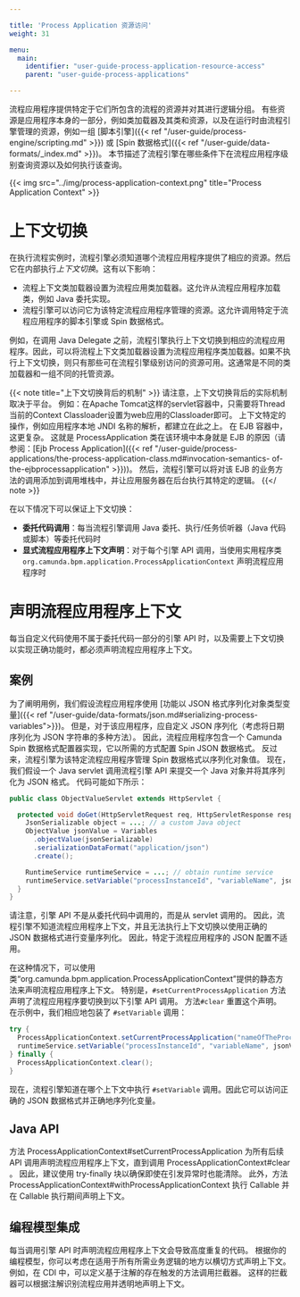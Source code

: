 ```yaml
---

title: 'Process Application 资源访问'
weight: 31

menu:
  main:
    identifier: "user-guide-process-application-resource-access"
    parent: "user-guide-process-applications"

---
```


流程应用程序提供特定于它们所包含的流程的资源并对其进行逻辑分组。 有些资源是应用程序本身的一部分，例如类加载器及其类和资源，以及在运行时由流程引擎管理的资源，例如一组 [脚本引擎]({{< ref "/user-guide/process-engine/scripting.md" >}}) 或 [Spin 数据格式]({{< ref "/user-guide/data-formats/_index.md" >}})。 本节描述了流程引擎在哪些条件下在流程应用程序级别查询资源以及如何执行该查询。

{{< img src="../img/process-application-context.png" title="Process Application Context" >}}


# 上下文切换

在执行流程实例时，流程引擎必须知道哪个流程应用程序提供了相应的资源。然后它在内部执行*上下文切换*。这有以下影响：

* 流程上下文类加载器设置为流程应用类加载器。这允许从流程应用程序加载类，例如 Java 委托实现。
* 流程引擎可以访问它为该特定流程应用程序管理的资源。这允许调用特定于流程应用程序的脚本引擎或 Spin 数据格式。

例如，在调用 Java Delegate 之前，流程引擎执行上下文切换到相应的流程应用程序。因此，可以将流程上下文类加载器设置为流程应用程序类加载器。如果不执行上下文切换，则只有那些可在流程引擎级别访问的资源可用。这通常是不同的类加载器和一组不同的托管资源。

{{< note title="上下文切换背后的机制" >}}
请注意，上下文切换背后的实际机制取决于平台。 例如：在Apache Tomcat这样的servlet容器中，只需要将Thread当前的Context Classloader设置为web应用的Classloader即可。 上下文特定的操作，例如应用程序本地 JNDI 名称的解析，都建立在此之上。 在 EJB 容器中，这更复杂。 这就是 ProcessApplication 类在该环境中本身就是 EJB 的原因（请参阅：[Ejb Process Application]({{< ref "/user-guide/process-applications/the-process-application-class.md#invocation-semantics- of-the-ejbprocessapplication" >}}))。 然后，流程引擎可以将对该 EJB 的业务方法的调用添加到调用堆栈中，并让应用服务器在后台执行其特定的逻辑。
{{</ note >}}

在以下情况下可以保证上下文切换：

* **委托代码调用**：每当流程引擎调用 Java 委托、执行/任务侦听器（Java 代码或脚本）等委托代码时
* **显式流程应用程序上下文声明**：对于每个引擎 API 调用，当使用实用程序类 `org.camunda.bpm.application.ProcessApplicationContext` 声明流程应用程序时

# 声明流程应用程序上下文

每当自定义代码使用不属于委托代码一部分的引擎 API 时，以及需要上下文切换以实现正确功能时，都必须声明流程应用程序上下文。

## 案例

为了阐明用例，我们假设流程应用程序使用 [功能以 JSON 格式序列化对象类型变量]({{< ref "/user-guide/data-formats/json.md#serializing-process-variables">}})。 但是，对于该应用程序，应自定义 JSON 序列化（考虑将日期序列化为 JSON 字符串的多种方法）。 因此，流程应用程序包含一个 Camunda Spin 数据格式配置器实现，它以所需的方式配置 Spin JSON 数据格式。 反过来，流程引擎为该特定流程应用程序管理 Spin 数据格式以序列化对象值。 现在，我们假设一个 Java servlet 调用流程引擎 API 来提交一个 Java 对象并将其序列化为 JSON 格式。 代码可能如下所示：

```java
public class ObjectValueServlet extends HttpServlet {

  protected void doGet(HttpServletRequest req, HttpServletResponse resp) {
    JsonSerializable object = ...; // a custom Java object
    ObjectValue jsonValue = Variables
      .objectValue(jsonSerializable)
      .serializationDataFormat("application/json")
      .create();

    RuntimeService runtimeService = ...; // obtain runtime service
    runtimeService.setVariable("processInstanceId", "variableName", jsonValue);
  }
}
```

请注意，引擎 API 不是从委托代码中调用的，而是从 servlet 调用的。 因此，流程引擎不知道流程应用程序上下文，并且无法执行上下文切换以使用正确的 JSON 数据格式进行变量序列化。 因此，特定于流程应用程序的 JSON 配置不适用。

在这种情况下，可以使用类“org.camunda.bpm.application.ProcessApplicationContext”提供的静态方法来声明流程应用程序上下文。 特别是，`#setCurrentProcessApplication` 方法声明了流程应用程序要切换到以下引擎 API 调用。 方法`#clear` 重置这个声明。 在示例中，我们相应地包装了 `#setVariable` 调用：

```java
try {
  ProcessApplicationContext.setCurrentProcessApplication("nameOfTheProcessApplication");
  runtimeService.setVariable("processInstanceId", "variableName", jsonValue);
} finally {
  ProcessApplicationContext.clear();
}
```

现在，流程引擎知道在哪个上下文中执行 `#setVariable` 调用。因此它可以访问正确的 JSON 数据格式并正确地序列化变量。

## Java API

方法 ProcessApplicationContext#setCurrentProcessApplication 为所有后续 API 调用声明流程应用程序上下文，直到调用 ProcessApplicationContext#clear 。 因此，建议使用 try-finally 块以确保即使在引发异常时也能清除。 此外，方法 ProcessApplicationContext#withProcessApplicationContext 执行 Callable 并在 Callable 执行期间声明上下文。

## 编程模型集成

每当调用引擎 API 时声明流程应用程序上下文会导致高度重复的代码。 根据你的编程模型，你可以考虑在适用于所有所需业务逻辑的地方以横切方式声明上下文。 例如，在 CDI 中，可以定义基于注解的存在触发的方法调用拦截器。 这样的拦截器可以根据注解识别流程应用并透明地声明上下文。
